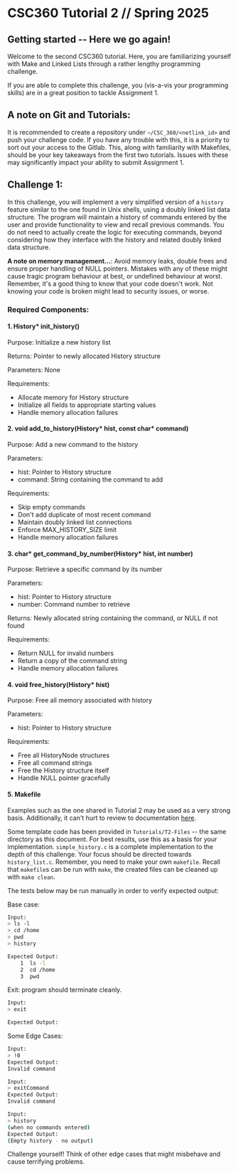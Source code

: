 # CSC360 Tutorial 2 // Spring 2025

## Getting started -- Here we go again!

Welcome to the second CSC360 tutorial.  Here, you are familiarizing yourself with Make and Linked Lists through a rather lengthy programming challenge.

If you are able to complete this challenge, you (vis-a-vis your programming skills) are in a great position to tackle Assignment 1.

## A note on Git and Tutorials:

It is recommended to create a repository under `~/CSC_360/<netlink_id>` and push your challenge code. If you have any trouble with this, it is a priority to sort out your access to the Gitlab. This, along with familiarity with Makefiles, should be your key takeaways from the first two tutorials. Issues with these may significantly impact your ability to submit Assignment 1.

## Challenge 1:

In this challenge, you will implement a very simplified version of a `history` feature similar to the one found in Unix shells, using a doubly linked list data structure. The program will maintain a history of commands entered by the user and provide functionality to view and recall previous commands. You do not need to actually create the logic for executing commands, beyond considering how they interface with the history and related doubly linked data structure. 

**A note on memory management...**: Avoid memory leaks, double frees and ensure proper handling of NULL pointers. Mistakes with any of these might cause tragic program behaviour at best, or undefined behaviour at worst. Remember, it's a good thing to know that your code doesn't work. Not knowing your code is broken might lead to security issues, or worse.

### Required Components:

#### 1. **History\* init_history()**

Purpose: Initialize a new history list

Returns: Pointer to newly allocated History structure

Parameters: None

Requirements:
- Allocate memory for History structure
- Initialize all fields to appropriate starting values
- Handle memory allocation failures

#### 2. **void add_to_history(History\* hist, const char\* command)**

Purpose: Add a new command to the history

Parameters:
- hist: Pointer to History structure
- command: String containing the command to add

Requirements:
- Skip empty commands
- Don't add duplicate of most recent command
- Maintain doubly linked list connections
- Enforce MAX_HISTORY_SIZE limit
- Handle memory allocation failures

#### 3. **char\* get_command_by_number(History\* hist, int number)**

Purpose: Retrieve a specific command by its number

Parameters:
- hist: Pointer to History structure
- number: Command number to retrieve

Returns: Newly allocated string containing the command, or NULL if not found

Requirements:
- Return NULL for invalid numbers
- Return a copy of the command string
- Handle memory allocation failures

#### 4. **void free_history(History\* hist)**

Purpose: Free all memory associated with history

Parameters: 
- hist: Pointer to History structure

Requirements:
- Free all HistoryNode structures
- Free all command strings
- Free the History structure itself
- Handle NULL pointer gracefully

#### 5. **Makefile**

Examples such as the one shared in Tutorial 2 may be used as a very strong basis. Additionally, it can't hurt to review to documentation [here](https://www.gnu.org/software/make/manual/make.html).

Some template code has been provided in `Tutorials/T2-Files` -- the same directory as this document. For best results, use this as a basis for your implementation. `simple_history.c` is a complete implementation to the depth of this challenge. Your focus should be directed towards `history_list.c`. Remember, you need to make your own `makefile`. Recall that `makefile`s can be run with `make`, the created files can be cleaned up with `make clean`.

The tests below may be run manually in order to verify expected output:

Base case:

```Bash
Input:
> ls -l
> cd /home
> pwd
> history

Expected Output:
    1  ls -l
    2  cd /home
    3  pwd
```

Exit: program should terminate cleanly.

```Bash
Input:
> exit

Expected Output:
```

Some Edge Cases:

```Bash
Input:
> !0
Expected Output:
Invalid command 

Input:
> exitCommand
Expected Output:
Invalid command 

Input:
> history
(when no commands entered)
Expected Output:
(Empty history - no output)
```

Challenge yourself! Think of other edge cases that might misbehave and cause terrifying problems.